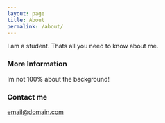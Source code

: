 ```yaml
---
layout: page
title: About
permalink: /about/
---
```


I am a student. Thats all you need to know about me.

### More Information

Im not 100% about the background!

### Contact me

[email@domain.com](mailto:email@domain.com)
